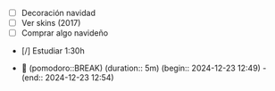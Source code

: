 - [ ] Decoración navidad
- [ ] Ver skins (2017)
- [ ] Comprar algo navideño
- [/] Estudiar 1:30h

- 🥤 (pomodoro::BREAK) (duration:: 5m) (begin:: 2024-12-23 12:49) - (end:: 2024-12-23 12:54)